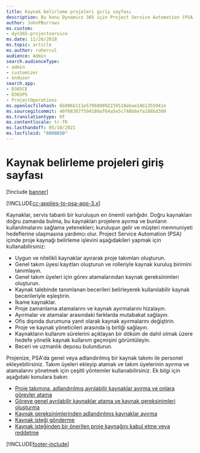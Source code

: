 ```yaml
---
title: Kaynak belirleme projeleri giriş sayfası
description: Bu konu Dynamics 365 için Project Service Automation (PSA) içindeki kaynak yönetimi özellikleri hakkında bilgi sağlar.
author: JohnPBurrows
ms.custom:
- dyn365-projectservice
ms.date: 11/28/2018
ms.topic: article
ms.author: ruhercul
audience: Admin
search.audienceType:
- admin
- customizer
- enduser
search.app:
- D365CE
- D365PS
- ProjectOperations
ms.openlocfilehash: 6b806b111e579609092239518ebae14b1355941e
ms.sourcegitcommit: 40f68387f594180af64a5e5c748b6efa188bd300
ms.translationtype: HT
ms.contentlocale: tr-TR
ms.lasthandoff: 05/10/2021
ms.locfileid: "6008650"
---
```

# <a name="resourcing-projects-home-page"></a>Kaynak belirleme projeleri giriş sayfası

[!include [banner](../includes/psa-now-project-operations.md)]

[!INCLUDE[cc-applies-to-psa-app-3.x](../includes/cc-applies-to-psa-app-3x.md)]

Kaynaklar, servis tabanlı bir kuruluşun en önemli varlığıdır. Doğru kaynakları doğru zamanda bulma, bu kaynakları projelere ayırma ve bunların kullanılmalarını sağlama yetenekleri; kuruluşun gelir ve müşteri memnuniyeti hedeflerine ulaşmasına yardımcı olur. Project Service Automation (PSA) içinde proje kaynağı belirleme işlevini aşağıdakileri yapmak için kullanabilirsiniz:

- Uygun ve nitelikli kaynaklar ayırarak proje takımları oluşturun.
- Genel takım üyesi kayıtları oluşturun ve rolleriyle kaynak kuruluş birimini tanımlayın.
- Genel takım üyeleri için görev atamalarından kaynak gereksinimleri oluşturun.
- Kaynak talebinde tanımlanan becerileri belirleyerek kullanılabilir kaynak becerileriyle eşleştirin.
- İkame kaynaklar.
- Proje zamanlama atamalarını ve kaynak ayırmalarını hizalayın.
- Ayırmalar ve atamalar arasındaki farklarda mutabakat sağlayın.
- Ofis dışında durumuna yanıt olarak kaynak ayırmalarını değiştirin.
- Proje ve kaynak yöneticileri arasında iş birliği sağlayın.
- Kaynakların kullanım sürelerini açıklayan bir döküm de dahil olmak üzere hedefe yönelik kaynak kullanım geçmişini görüntüleyin.
- Beceri ve uzmanlık deposu bulundurun.


Projenize, PSA'da genel veya adlandırılmış bir kaynak takımı ile personel ekleyebilirsiniz. Takım üyeleri ekleyip atamak ve takım üyelerinin ayırma ve atamalarını yönetmek için çeşitli yöntemler kullanabilirsiniz. Ek bilgi için aşağıdaki konulara bakın:

- [Proje takımına, adlandırılmış ayrılabilir kaynaklar ayırma ve onlara görevler atama](assign-named-bookable-resource.md)
- [Göreve genel ayrılabilir kaynaklar atama ve kaynak gereksinimleri oluşturma](assign-generic-bookable-resource.md)
- [Kaynak gereksinimlerinden adlandırılmış kaynaklar ayırma](book-named-resource.md)
- [Kaynak isteği gönderme](submit-resource-request.md)
- [Kaynak isteğinden bir önerilen proje kaynağını kabul etme veya reddetme](accept-reject-proposed-resource.md)


[!INCLUDE[footer-include](../includes/footer-banner.md)]